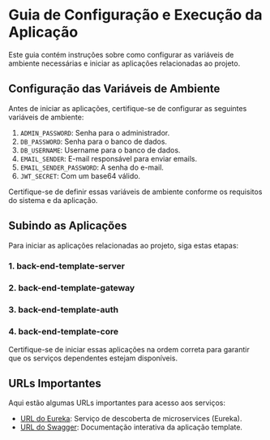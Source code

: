 # Guia de Configuração e Execução da Aplicação

Este guia contém instruções sobre como configurar as variáveis de ambiente necessárias e iniciar as aplicações relacionadas ao projeto.

## Configuração das Variáveis de Ambiente

Antes de iniciar as aplicações, certifique-se de configurar as seguintes variáveis de ambiente:

1. `ADMIN_PASSWORD`: Senha para o administrador.
2. `DB_PASSWORD`: Senha para o banco de dados.
3. `DB_USERNAME`: Username para o banco de dados.
4. `EMAIL_SENDER`: E-mail responsável para enviar emails.
5. `EMAIL_SENDER_PASSWORD`: A senha do e-mail.
6. `JWT_SECRET`: Com um base64 válido.

Certifique-se de definir essas variáveis de ambiente conforme os requisitos do sistema e da aplicação.

## Subindo as Aplicações

Para iniciar as aplicações relacionadas ao projeto, siga estas etapas:

### 1. back-end-template-server
### 2. back-end-template-gateway
### 3. back-end-template-auth
### 4. back-end-template-core

Certifique-se de iniciar essas aplicações na ordem correta para garantir que os serviços dependentes estejam disponíveis.

## URLs Importantes

Aqui estão algumas URLs importantes para acesso aos serviços:

- [URL do Eureka](http://localhost:8080/): Serviço de descoberta de microservices (Eureka).
- [URL do Swagger](http://localhost:8081/webjars/swagger-ui/index.html): Documentação interativa da aplicação template.